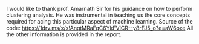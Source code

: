I would like to thank prof. Amarnath Sir for his guidance on how to perform clustering analysis. He was instrumental in teaching us the core concepts required for acing this particular aspect of machine learning.
Source of the code:  https://1drv.ms/x/s!AnqtMRaFqC6YkFVICR--y8rFJ5_o?e=aW6oxe
All the other information is provided in the report.
